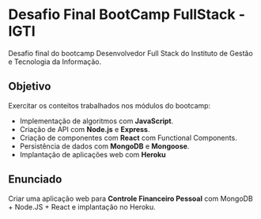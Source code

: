 # Desafio Final BootCamp FullStack - IGTI

Desafio final do bootcamp Desenvolvedor Full Stack do Instituto de Gestão e Tecnologia da Informação.

## Objetivo

Exercitar os conteitos trabalhados nos módulos do bootcamp:
- Implementação de algoritmos com **JavaScript**.
- Criação de API com **Node.js** e **Express**.
- Criação de componentes com **React** com Functional Components.
- Persistência de dados com **MongoDB** e **Mongoose**.
- Implantação de aplicações web com **Heroku**

## Enunciado

Criar uma aplicação web para **Controle Financeiro Pessoal** com MongoDB + Node.JS + React e implantação no Heroku.